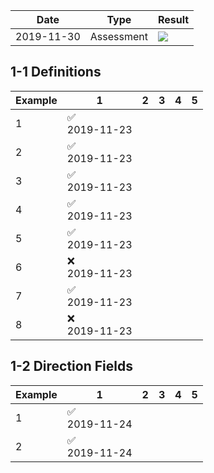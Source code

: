 
| Date | Type | Result |
|------|------|--------|
| 2019-11-30 | Assessment | ![](https://mdi1.netlify.com/.netlify/functions/bar/77?title=10/13) |

## 1-1 Definitions

| Example | 1 | 2 | 3 | 4 | 5 |
|---------|---|---|---|---|---|
| 1 | :white_check_mark: <br> 2019-11-23 |  |  |  |  |
| 2 | :white_check_mark: <br> 2019-11-23 |  |  |  |  |
| 3 | :white_check_mark: <br> 2019-11-23 |  |  |  |  |
| 4 | :white_check_mark: <br> 2019-11-23 |  |  |  |  |
| 5 | :white_check_mark: <br> 2019-11-23 |  |  |  |  |
| 6 | :x: <br> 2019-11-23 |  |  |  |  |
| 7 | :white_check_mark: <br> 2019-11-23 |  |  |  |  |
| 8 | :x: <br> 2019-11-23 |  |  |  |  |

## 1-2 Direction Fields

| Example | 1 | 2 | 3 | 4 | 5 |
|---------|---|---|---|---|---|
| 1 | :white_check_mark: <br> 2019-11-24 |  |  |  |  |
| 2 | :white_check_mark: <br> 2019-11-24 |  |  |  |  |

